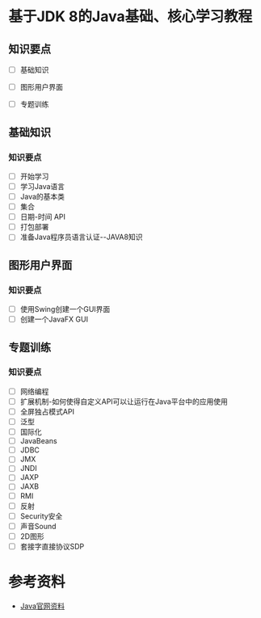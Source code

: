 # 基于JDK 8的Java基础、核心学习教程

## 知识要点

- [ ] 基础知识
- [ ] 图形用户界面
- [ ] 专题训练


## 基础知识

### 知识要点

- [ ] 开始学习
- [ ] 学习Java语言
- [ ] Java的基本类
- [ ] 集合
- [ ] 日期-时间 API
- [ ] 打包部署
- [ ] 准备Java程序员语言认证--JAVA8知识

## 图形用户界面

### 知识要点

- [ ] 使用Swing创建一个GUI界面
- [ ] 创建一个JavaFX GUI

## 专题训练

### 知识要点

- [ ] 网络编程
- [ ] 扩展机制-如何使得自定义API可以让运行在Java平台中的应用使用
- [ ] 全屏独占模式API
- [ ] 泛型
- [ ] 国际化
- [ ] JavaBeans
- [ ] JDBC
- [ ] JMX
- [ ] JNDI
- [ ] JAXP
- [ ] JAXB
- [ ] RMI
- [ ] 反射
- [ ] Security安全
- [ ] 声音Sound
- [ ] 2D图形
- [ ] 套接字直接协议SDP

# 参考资料

- [Java官网资料](https://docs.oracle.com/javase/tutorial/index.html)